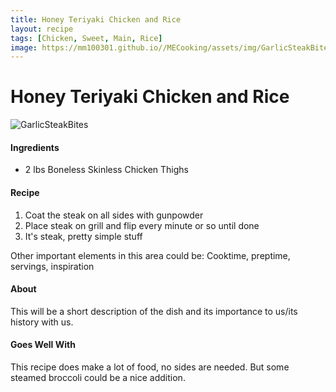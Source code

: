 ```yaml
---
title: Honey Teriyaki Chicken and Rice
layout: recipe
tags: [Chicken, Sweet, Main, Rice]
image: https://mm100301.github.io//MECooking/assets/img/GarlicSteakBitesSweetSoyGreenBeans.jpeg
---
```

<html>
  <body class="recipeBody">
    <h1 text-align="center">Honey Teriyaki Chicken and Rice</h1>
    <img class="recipePic" src="{{ page.image }}" alt="GarlicSteakBites">
    <div>
      <h4>Ingredients</h4>
      <ul>
        <li>2 lbs Boneless Skinless Chicken Thighs</li>
      </ul>
    </div>
    <div>
      <h4>Recipe</h4>
        <ol>
          <li>Coat the steak on all sides with gunpowder</li>
          <li>Place steak on grill and flip every minute or so until done</li>
          <li>It's steak, pretty simple stuff</li>
        </ol>
    </div>
    <div>
      <p>Other important elements in this area could be: Cooktime, preptime, servings, inspiration</p>
    </div>
    <div>
      <h4>About</h4>
      <p>This will be a short description of the dish and its importance to us/its history with us.</p>
      <h4>Goes Well With</h4>
      <p>This recipe does make a lot of food, no sides are needed. But some steamed broccoli could be a nice addition.</p>
    </div>
  </body>
</html>
